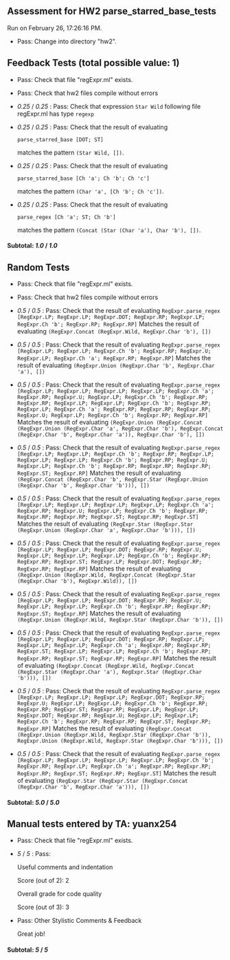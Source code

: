 ## Assessment for HW2 parse_starred_base_tests

Run on February 26, 17:26:16 PM.

+ Pass: Change into directory "hw2".

## Feedback Tests (total possible value: 1)

+ Pass: Check that file "regExpr.ml" exists.

+ Pass: Check that hw2 files compile without errors

+  _0.25_ / _0.25_ : Pass: Check that expression `Star Wild` following file regExpr.ml has type `regexp`

+  _0.25_ / _0.25_ : Pass: 
Check that the result of evaluating
   ```
   parse_starred_base [DOT; ST]
   ```
   matches the pattern `(Star Wild, [])`.

   




+  _0.25_ / _0.25_ : Pass: 
Check that the result of evaluating
   ```
   parse_starred_base [Ch 'a'; Ch 'b'; Ch 'c']
   ```
   matches the pattern `(Char 'a', [Ch 'b'; Ch 'c'])`.

   




+  _0.25_ / _0.25_ : Pass: 
Check that the result of evaluating
   ```
   parse_regex [Ch 'a'; ST; Ch 'b']
   ```
   matches the pattern `(Concat (Star (Char 'a'), Char 'b'), [])`.

   




#### Subtotal: _1.0_ / _1.0_

## Random Tests

+ Pass: Check that file "regExpr.ml" exists.

+ Pass: Check that hw2 files compile without errors

+  _0.5_ / _0.5_ : Pass: 
        Check that the result of evaluating
        ```
        RegExpr.parse_regex [RegExpr.LP; RegExpr.LP; RegExpr.DOT; RegExpr.RP; RegExpr.LP; RegExpr.Ch 'b'; RegExpr.RP; RegExpr.RP]
        ```
        Matches the result of evaluating
        ```
        (RegExpr.Concat (RegExpr.Wild, RegExpr.Char 'b'), [])
        ```
        

+  _0.5_ / _0.5_ : Pass: 
        Check that the result of evaluating
        ```
        RegExpr.parse_regex [RegExpr.LP; RegExpr.LP; RegExpr.Ch 'b'; RegExpr.RP; RegExpr.U; RegExpr.LP; RegExpr.Ch 'a'; RegExpr.RP; RegExpr.RP]
        ```
        Matches the result of evaluating
        ```
        (RegExpr.Union (RegExpr.Char 'b', RegExpr.Char 'a'), [])
        ```
        

+  _0.5_ / _0.5_ : Pass: 
        Check that the result of evaluating
        ```
        RegExpr.parse_regex [RegExpr.LP; RegExpr.LP; RegExpr.LP; RegExpr.LP; RegExpr.Ch 'a'; RegExpr.RP; RegExpr.U; RegExpr.LP; RegExpr.Ch 'b'; RegExpr.RP; RegExpr.RP; RegExpr.LP; RegExpr.LP; RegExpr.Ch 'b'; RegExpr.RP; RegExpr.LP; RegExpr.Ch 'a'; RegExpr.RP; RegExpr.RP; RegExpr.RP; RegExpr.U; RegExpr.LP; RegExpr.Ch 'b'; RegExpr.RP; RegExpr.RP]
        ```
        Matches the result of evaluating
        ```
        (RegExpr.Union (RegExpr.Concat (RegExpr.Union (RegExpr.Char 'a', RegExpr.Char 'b'), RegExpr.Concat (RegExpr.Char 'b', RegExpr.Char 'a')), RegExpr.Char 'b'), [])
        ```
        

+  _0.5_ / _0.5_ : Pass: 
        Check that the result of evaluating
        ```
        RegExpr.parse_regex [RegExpr.LP; RegExpr.LP; RegExpr.Ch 'b'; RegExpr.RP; RegExpr.LP; RegExpr.LP; RegExpr.LP; RegExpr.Ch 'b'; RegExpr.RP; RegExpr.U; RegExpr.LP; RegExpr.Ch 'b'; RegExpr.RP; RegExpr.RP; RegExpr.RP; RegExpr.ST; RegExpr.RP]
        ```
        Matches the result of evaluating
        ```
        (RegExpr.Concat (RegExpr.Char 'b', RegExpr.Star (RegExpr.Union (RegExpr.Char 'b', RegExpr.Char 'b'))), [])
        ```
        

+  _0.5_ / _0.5_ : Pass: 
        Check that the result of evaluating
        ```
        RegExpr.parse_regex [RegExpr.LP; RegExpr.LP; RegExpr.LP; RegExpr.LP; RegExpr.Ch 'a'; RegExpr.RP; RegExpr.U; RegExpr.LP; RegExpr.Ch 'b'; RegExpr.RP; RegExpr.RP; RegExpr.RP; RegExpr.ST; RegExpr.RP; RegExpr.ST]
        ```
        Matches the result of evaluating
        ```
        (RegExpr.Star (RegExpr.Star (RegExpr.Union (RegExpr.Char 'a', RegExpr.Char 'b'))), [])
        ```
        

+  _0.5_ / _0.5_ : Pass: 
        Check that the result of evaluating
        ```
        RegExpr.parse_regex [RegExpr.LP; RegExpr.LP; RegExpr.DOT; RegExpr.RP; RegExpr.U; RegExpr.LP; RegExpr.LP; RegExpr.LP; RegExpr.Ch 'b'; RegExpr.RP; RegExpr.RP; RegExpr.ST; RegExpr.LP; RegExpr.DOT; RegExpr.RP; RegExpr.RP; RegExpr.RP]
        ```
        Matches the result of evaluating
        ```
        (RegExpr.Union (RegExpr.Wild, RegExpr.Concat (RegExpr.Star (RegExpr.Char 'b'), RegExpr.Wild)), [])
        ```
        

+  _0.5_ / _0.5_ : Pass: 
        Check that the result of evaluating
        ```
        RegExpr.parse_regex [RegExpr.LP; RegExpr.LP; RegExpr.DOT; RegExpr.RP; RegExpr.U; RegExpr.LP; RegExpr.LP; RegExpr.Ch 'b'; RegExpr.RP; RegExpr.RP; RegExpr.ST; RegExpr.RP]
        ```
        Matches the result of evaluating
        ```
        (RegExpr.Union (RegExpr.Wild, RegExpr.Star (RegExpr.Char 'b')), [])
        ```
        

+  _0.5_ / _0.5_ : Pass: 
        Check that the result of evaluating
        ```
        RegExpr.parse_regex [RegExpr.LP; RegExpr.LP; RegExpr.DOT; RegExpr.RP; RegExpr.LP; RegExpr.LP; RegExpr.LP; RegExpr.Ch 'a'; RegExpr.RP; RegExpr.RP; RegExpr.ST; RegExpr.LP; RegExpr.LP; RegExpr.Ch 'b'; RegExpr.RP; RegExpr.RP; RegExpr.ST; RegExpr.RP; RegExpr.RP]
        ```
        Matches the result of evaluating
        ```
        (RegExpr.Concat (RegExpr.Wild, RegExpr.Concat (RegExpr.Star (RegExpr.Char 'a'), RegExpr.Star (RegExpr.Char 'b'))), [])
        ```
        

+  _0.5_ / _0.5_ : Pass: 
        Check that the result of evaluating
        ```
        RegExpr.parse_regex [RegExpr.LP; RegExpr.LP; RegExpr.LP; RegExpr.DOT; RegExpr.RP; RegExpr.U; RegExpr.LP; RegExpr.LP; RegExpr.Ch 'b'; RegExpr.RP; RegExpr.RP; RegExpr.ST; RegExpr.RP; RegExpr.LP; RegExpr.LP; RegExpr.DOT; RegExpr.RP; RegExpr.U; RegExpr.LP; RegExpr.LP; RegExpr.Ch 'b'; RegExpr.RP; RegExpr.RP; RegExpr.ST; RegExpr.RP; RegExpr.RP]
        ```
        Matches the result of evaluating
        ```
        (RegExpr.Concat (RegExpr.Union (RegExpr.Wild, RegExpr.Star (RegExpr.Char 'b')), RegExpr.Union (RegExpr.Wild, RegExpr.Star (RegExpr.Char 'b'))), [])
        ```
        

+  _0.5_ / _0.5_ : Pass: 
        Check that the result of evaluating
        ```
        RegExpr.parse_regex [RegExpr.LP; RegExpr.LP; RegExpr.LP; RegExpr.LP; RegExpr.Ch 'b'; RegExpr.RP; RegExpr.LP; RegExpr.Ch 'a'; RegExpr.RP; RegExpr.RP; RegExpr.RP; RegExpr.ST; RegExpr.RP; RegExpr.ST]
        ```
        Matches the result of evaluating
        ```
        (RegExpr.Star (RegExpr.Star (RegExpr.Concat (RegExpr.Char 'b', RegExpr.Char 'a'))), [])
        ```
        

#### Subtotal: _5.0_ / _5.0_

## Manual tests entered by TA: yuanx254

+ Pass: Check that file "regExpr.ml" exists.

+  _5_ / _5_ : Pass: 
    
    Useful comments and indentation
    
    
     Score (out of 2): 2
    
    Overall grade for code quality
    
    
     Score (out of 3): 3


+ Pass: Other Stylistic Comments & Feedback

    Great job!

#### Subtotal: _5_ / _5_

